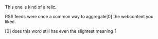 This one is kind of a relic.

RSS feeds were once a common way to aggregate[0] the webcontent you liked.



[0] does this word still has even the slightest meaning ?
